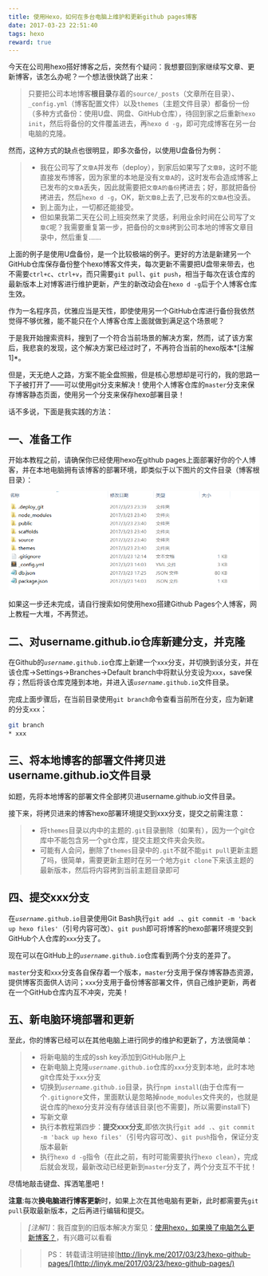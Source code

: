 ```yaml
---
title: 使用Hexo，如何在多台电脑上维护和更新github pages博客
date: 2017-03-23 22:51:40
tags: hexo
reward: true
---
```


今天在公司用hexo搭好博客之后，突然有个疑问：我想要回到家继续写文章、更新博客，该怎么办呢？一个想法很快跳了出来：

>只要把公司本地博客**根目录**存着的`source/_posts`（文章所在目录）、`_config.yml`（博客配置文件）以及`themes`（主题文件目录）都备份一份（多种方式备份：使用U盘、网盘、GitHub仓库），待回到家之后重新`hexo init`，然后将备份的文件覆盖进去，再`hexo d -g`，即可完成博客在另一台电脑的克隆。

然而，这种方式的缺点也很明显，即多次备份，以使用U盘备份为例：

<!-- more -->

>* 我在公司写了`文章A`并发布（deploy），到家后如果写了`文章B`，这时不能直接发布博客，因为家里的本地是没有`文章A`的，这时发布会造成博客上已发布的`文章A`丢失，因此就需要把`文章A的备份`拷进去；好，那就把备份拷进去，然后`hexo d -g`，OK，新`文章B`上去了,已发布的`文章A`也没丢。
>* 到上面为止，一切都还能接受。
>* 但如果我第二天在公司上班突然来了灵感，利用业余时间在公司写了`文章C`呢？我需要重复第一步，把备份的`文章B`拷到公司本地的博客文章目录中，然后重复......

上面的例子是使用U盘备份，是一个比较极端的例子。更好的方法是新建另一个GitHub仓库保存备份整个hexo博客文件夹，每次更新不需要把U盘带来带去，也不需要`ctrl+c`、`ctrl+v`，而只需要`git pull`、`git push`，相当于每次在该仓库的最新版本上对博客进行维护更新，产生的新改动会在`hexo d -g`后于个人博客仓库生效。

作为一名程序员，优雅应当是天性，即使使用另一个GitHub仓库进行备份我依然觉得不够优雅，能不能只在个人博客仓库上面就做到满足这个场景呢？

于是我开始搜索资料，搜到了一个符合当前场景的解决方案，然而，试了该方案后，我悲哀的发现，这个解决方案已经过时了，不再符合当前的hexo版本*[注解1]*。

但是，天无绝人之路，方案不能全盘照搬，但是核心思想却是可行的，我的思路一下子被打开了——可以使用git分支来解决！使用个人博客仓库的`master`分支来保存博客静态页面，使用另一个分支来保存hexo部署目录！

话不多说，下面是我实践的方法：

一、准备工作
---

开始本教程之前，请确保你已经使用hexo在github pages上面部署好你的个人博客，并在本地电脑拥有该博客的部署环境，即类似于以下图片的文件目录（博客根目录）：

![hexo-github-pages博客部署环境文件目录](/images/9U31M0VVJ.png)

如果这一步还未完成，请自行搜索如何使用hexo搭建Github Pages个人博客，网上教程一大堆，不再赘述。

二、对username.github.io仓库新建分支，并克隆
---

在Github的<code>*username*.github.io</code>仓库上新建一个`xxx`分支，并切换到该分支，并在该仓库->Settings->Branches->Default branch中将默认分支设为`xxx`，save保存；然后将该仓库克隆到本地，并进入该<code>*username*.github.io</code>文件目录。

完成上面步骤后，在当前目录使用`git branch`命令查看当前所在分支，应为新建的分支`xxx`：

```bash
git branch
* xxx
```

三、将本地博客的部署文件拷贝进username.github.io文件目录
---

如题，先将本地博客的部署文件全部拷贝进username.github.io文件目录。

接下来，将拷贝进来的博客hexo部署环境提交到xxx分支，提交之前需注意：

>* 将`themes`目录以内中的主题的`.git`目录删除（如果有），因为一个git仓库中不能包含另一个git仓库，提交主题文件夹会失败。
>* 可能有人会问，删除了`themes`目录中的`.git`不就不能`git pull`更新主题了吗，很简单，需要更新主题时在另一个地方`git clone`下来该主题的最新版本，然后将内容拷到当前主题目录即可

四、提交xxx分支
---

在<code>*username*.github.io</code>目录使用Git Bash执行`git add .`、`git commit -m 'back up hexo files'`（引号内容可改）、`git push`即可将博客的hexo部署环境提交到GitHub个人仓库的`xxx`分支了。

现在可以在GitHub上的<code>*username*.github.io</code>仓库看到两个分支的差异了。

`master`分支和`xxx`分支各自保存着一个版本，`master`分支用于保存博客静态资源，提供博客页面供人访问；`xxx`分支用于备份博客部署文件，供自己维护更新，两者在一个GitHub仓库内互不冲突，完美！

五、新电脑环境部署和更新
---

至此，你的博客已经可以在其他电脑上进行同步的维护和更新了，方法很简单：

>* 将新电脑的生成的ssh key添加到GitHub账户上
>* 在新电脑上克隆<code>*username*.github.io</code>仓库的`xxx`分支到本地，此时本地git仓库处于`xxx`分支
>* 切换到<code>*username*.github.io</code>目录，执行`npm install`(由于仓库有一个`.gitignore`文件，里面默认是忽略掉`node_modules`文件夹的，也就是说仓库的hexo分支并没有存储该目录[也不需要]，所以需要install下)
>* 写新文章
>* 执行本教程第四步：**提交xxx分支**,即依次执行`git add .`、`git commit -m 'back up hexo files'`（引号内容可改）、`git push`指令，保证分支版本最新
>* 执行`hexo d -g`指令（在此之前，有时可能需要执行`hexo clean`），完成后就会发现，最新改动已经更新到`master`分支了，两个分支互不干扰！

尽情地敲击键盘、挥洒笔墨吧！

**注意**:每次**换电脑进行博客更新**时，如果上次在其他电脑有更新，此时都需要先`git pull`获取最新版本，之后再进行编辑和提交。


>*[注解1]*：我百度到的旧版本解决方案见：[使用hexo，如果换了电脑怎么更新博客？](https://www.zhihu.com/question/21193762)，有兴趣可以看看


>>PS：
>>转载请注明链接[http://linyk.me/2017/03/23/hexo-github-pages/](http://linyk.me/2017/03/23/hexo-github-pages/)